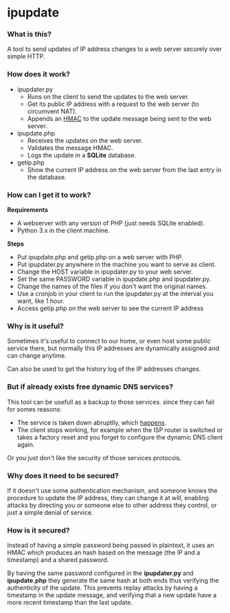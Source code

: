 ipupdate
========

### What is this?
A tool to send updates of IP address changes to a web server securely over simple HTTP.

### How does it work?
  * ipupdater.py
    * Runs on the client to send the updates to the web server.
    * Get its public IP address with a request to the web server (to circumvent NAT).
    * Appends an [HMAC](http://en.wikipedia.org/wiki/Hmac) to the update message being sent to the web server.
  * ipupdate.php
    * Receives the updates on the web server.
    * Validates the message HMAC.
    * Logs the update in a **SQLite** database.
  * getip.php
    * Show the current IP address on the web server from the last entry in the database.

### How can I get it to work?

**Requirements**
  * A webserver with any version of PHP (just needs SQLite enabled).
  * Python 3.x in the client machine.

**Steps**
  * Put ipupdate.php and getip.php on a web server with PHP.
  * Put ipupdater.py anywhere in the machine you want to serve as client.
  * Change the HOST variable in ipupdater.py to your web server.
  * Set the same PASSWORD variable in ipupdate.php and ipupdater.py.
  * Change the names of the files if you don't want the original names.
  * Use a cronjob in your client to run the ipupdater.py at the interval you want, like 1 hour.
  * Access getip.php on the web server to see the current IP address


### Why is it useful?
Sometimes it's useful to connect to our home, or even host some public service there, but normally this IP addresses are dynamically assigned and can change anytime.

Can also be used to get the history log of the IP addresses changes.

### But if already exists free dynamic DNS services?
This tool can be usefull as a backup to those services. since they can fail for somes reasons:
  * The service is taken down abruptlly, which [happens](http://www.noip.com/blog/2014/06/30/ips-formal-statement-microsoft-takedown/).
  * The client stops working, for example when the ISP router is switched or takes a factory reset and you forget to configure the dynamic DNS client again.

Or you just don't like the security of those services protocols.

### Why does it need to be secured?
If it doesn't use some authentication mechanism, and someone knows the procedure to update the IP address, they can change it at will, enabling attacks by directing you or someone else to other address they control, or just a simple denial of service.

### How is it secured?
Instead of having a simple password being passed in plaintext, it uses an HMAC which produces an hash based on the message (the IP and a timestamp) and a shared password.

By having the same password configured in the **ipupdater.py** and **ipupdate.php** they generate the same hash at both ends thus verifying the authenticity of the update.
This prevents replay attacks by having a timestamp in the update message, and verifying that a new update have a more recent timestamp than the last update.

